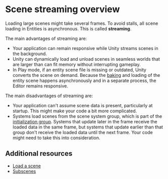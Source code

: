 # Scene streaming overview

Loading large scenes might take several frames. To avoid stalls, all scene loading in Entities is asynchronous. This is called **streaming**.

The main advantages of streaming are:

* Your application can remain responsive while Unity streams scenes in the background.
* Unity can dynamically load and unload scenes in seamless worlds that are larger than can fit memory without interrupting gameplay.
* In Play mode, if an entity scene file is missing or outdated, Unity converts the scene on demand. Because the [baking](baking-overview.md) and loading of the entity scene happens asynchronously and in a separate process, the Editor remains responsive.

The main disadvantages of streaming are:

* Your application can't assume scene data is present, particularly at startup. This might make your code a bit more complicated.
* Systems load scenes from the scene system group, which is part of the [initialization group](systems-update-order.md#default-system-groups). Systems that update later in the frame receive the loaded data in the same frame, but systems that update earlier than that group don't receive the loaded data until the next frame. Your code might need to take this into consideration.


## Additional resources

* [Load a scene](streaming-loading-scenes.md)
* [Subscenes](conversion-subscenes.md)
